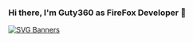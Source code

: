 ### Hi there, I'm Guty360 as FireFox Developer 👋

[![SVG Banners](https://svg-banners.vercel.app/api?type=glitch&text1=I`m_Programmer🤹&width=1500&height=200)](https://github.com/Akshay090/svg-banners)
<!--
**Guty360/Guty360** is a ✨ _special_ ✨ repository because its `README.md` (this file) appears on your GitHub profile.

Here are some ideas to get you started:

- 🔭 I’m currently working on ...
- 🌱 I’m currently learning ...
- 👯 I’m looking to collaborate on ...
- 🤔 I’m looking for help with ...
- 💬 Ask me about ...
- 📫 How to reach me: ...
- 😄 Pronouns: ...
- ⚡ Fun fact: ...
-->
